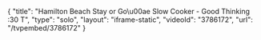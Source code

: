 {
    "title": "Hamilton Beach Stay or Go\u00ae Slow Cooker - Good Thinking :30 T",
    "type": "solo",
    "layout": "iframe-static",
    "videoId": "3786172",
    "url": "\/tvpembed\/3786172"
}